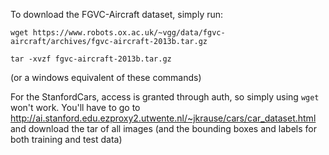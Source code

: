 To download the FGVC-Aircraft dataset, simply run:

```
wget https://www.robots.ox.ac.uk/~vgg/data/fgvc-aircraft/archives/fgvc-aircraft-2013b.tar.gz

tar -xvzf fgvc-aircraft-2013b.tar.gz
```
(or a windows equivalent of these commands)

For the StanfordCars, access is granted through auth, so simply using `wget` won't work. You'll have to go to http://ai.stanford.edu.ezproxy2.utwente.nl/~jkrause/cars/car_dataset.html and download the tar of all images (and the bounding boxes and labels for both training and test data)
